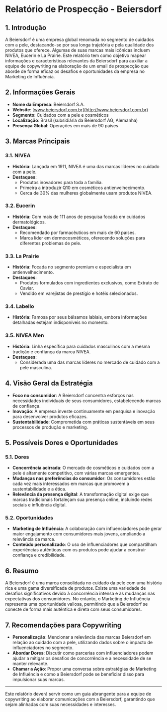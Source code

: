 # Relatório de Prospecção - Beiersdorf

## 1. Introdução
A Beiersdorf é uma empresa global renomada no segmento de cuidados com a pele, destacando-se por sua longa trajetória e pela qualidade dos produtos que oferece. Algumas de suas marcas mais icônicas incluem NIVEA, Eucerin e La Prairie. Este relatório tem como objetivo mapear informações e características relevantes da Beiersdorf para auxiliar a equipe de copywriting na elaboração de um email de prospecção que aborde de forma eficaz os desafios e oportunidades da empresa no Marketing de Influência.

## 2. Informações Gerais
- **Nome da Empresa**: Beiersdorf S.A.
- **Website**: [www.beiersdorf.com.br](http://www.beiersdorf.com.br)
- **Segmento**: Cuidados com a pele e cosméticos
- **Localização**: Brasil (subsidiária da Beiersdorf AG, Alemanha)
- **Presença Global**: Operações em mais de 90 países

## 3. Marcas Principais
### 3.1. NIVEA
- **História**: Lançada em 1911, NIVEA é uma das marcas líderes no cuidado com a pele.
- **Destaques**:
  - Produtos inovadores para toda a família.
  - Primeira a introduzir Q10 em cosméticos antienvelhecimento.
  - Cerca de 30% das mulheres globalmente usam produtos NIVEA.

### 3.2. Eucerin
- **História**: Com mais de 111 anos de pesquisa focada em cuidados dermatológicos.
- **Destaques**:
  - Recomendado por farmacêuticos em mais de 60 países.
  - Marca líder em dermocosméticos, oferecendo soluções para diferentes problemas de pele.

### 3.3. La Prairie
- **História**: Focada no segmento premium e especialista em antienvelhecimento.
- **Destaques**:
  - Produtos formulados com ingredientes exclusivos, como Extrato de Caviar.
  - Vendido em varejistas de prestígio e hotéis selecionados.

### 3.4. Labello
- **História**: Famosa por seus bálsamos labiais, embora informações detalhadas estejam indisponíveis no momento.

### 3.5. NIVEA Men
- **História**: Linha específica para cuidados masculinos com a mesma tradição e confiança da marca NIVEA.
- **Destaques**:
  - Considerada uma das marcas líderes no mercado de cuidado com a pele masculina.

## 4. Visão Geral da Estratégia
- **Foco no consumidor**: A Beiersdorf concentra esforços nas necessidades individuais de seus consumidores, estabelecendo marcas de confiança.
- **Inovação**: A empresa investe continuamente em pesquisa e inovação para desenvolver produtos eficazes.
- **Sustentabilidade**: Comprometida com práticas sustentáveis em seus processos de produção e marketing.

## 5. Possíveis Dores e Oportunidades
### 5.1. Dores
- **Concorrência acirrada**: O mercado de cosméticos e cuidados com a pele é altamente competitivo, com várias marcas emergentes.
- **Mudanças nas preferências do consumidor**: Os consumidores estão cada vez mais interessados em marcas que promovem a sustentabilidade e a ética.
- **Relevância da presença digital**: A transformação digital exige que marcas tradicionais fortaleçam sua presença online, incluindo redes sociais e influência digital.

### 5.2. Oportunidades
- **Marketing de Influência**: A colaboração com influenciadores pode gerar maior engajamento com consumidores mais jovens, ampliando a relevância da marca.
- **Conteúdo personalizado**: O uso de influenciadores que compartilham experiências autênticas com os produtos pode ajudar a construir confiança e credibilidade.

## 6. Resumo
A Beiersdorf é uma marca consolidada no cuidado da pele com uma história rica e uma gama diversificada de produtos. Existe uma variedade de desafios significativos devido à concorrência intensa e às mudanças nas expectativas dos consumidores. No entanto, o Marketing de Influência representa uma oportunidade valiosa, permitindo que a Beiersdorf se conecte de forma mais autêntica e direta com seus consumidores.

## 7. Recomendações para Copywriting
- **Personalização**: Mencionar a relevância das marcas Beiersdorf em relação ao cuidado com a pele, utilizando dados sobre o impacto de influenciadores no segmento.
- **Abordar Dores**: Discutir como parcerias com influenciadores podem ajudar a mitigar os desafios de concorrência e a necessidade de se manter relevante.
- **Chamar a Ação**: Propor uma conversa sobre estratégias de Marketing de Influência e como a Beiersdorf pode se beneficiar disso para impulsionar suas marcas.

---

Este relatório deverá servir como um guia abrangente para a equipe de copywriting ao elaborar comunicações com a Beiersdorf, garantindo que sejam alinhadas com suas necessidades e interesses.